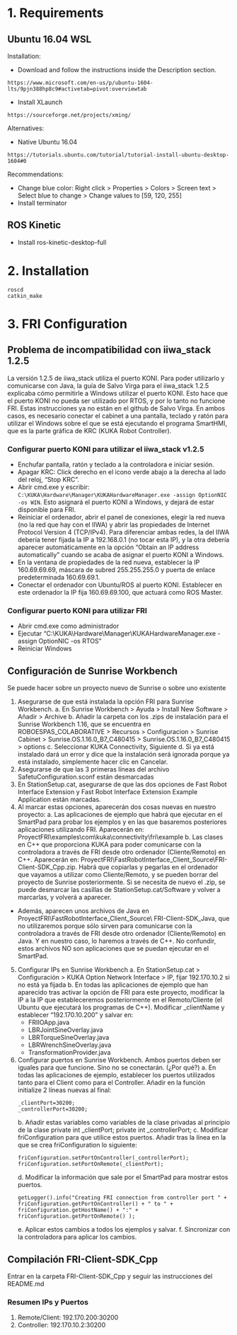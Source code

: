 # 1. Requirements
## Ubuntu 16.04 WSL
Installation:
- Download and follow the instructions inside the Description section.
```
https://www.microsoft.com/en-us/p/ubuntu-1604-lts/9pjn388hp8c9#activetab=pivot:overviewtab
```
- Install XLaunch
```
https://sourceforge.net/projects/xming/
```
Alternatives:
- Native Ubuntu 16.04
```
https://tutorials.ubuntu.com/tutorial/tutorial-install-ubuntu-desktop-1604#0
```
Recommendations:
- Change blue color: Right click > Properties > Colors > Screen text > Select blue to change > Change values to [59, 120, 255]
- Install terminator

## ROS Kinetic
- Install ros-kinetic-desktop-full

# 2. Installation

```
roscd
catkin_make
```
# 3. FRI Configuration

## Problema de incompatibilidad con iiwa_stack 1.2.5
La versión 1.2.5 de iiwa_stack utiliza el puerto KONI. Para poder utilizarlo y comunicarse con Java, la guía de Salvo Virga para el iiwa_stack 1.2.5 explicaba cómo permitirle a Windows utilizar el puerto KONI. Esto hace que el puerto KONI no pueda ser utilizado por RTOS, y por lo tanto no funcione FRI. Estas instrucciones ya no están en el github de Salvo Virga.
En ambos casos, es necesario conectar el cabinet a una pantalla, teclado y ratón para utilizar el Windows sobre el que se está ejecutando el programa SmartHMI, que es la parte gráfica de KRC (KUKA Robot Controller).
### Configurar puerto KONI para utilizar el iiwa_stack v1.2.5
  - Enchufar pantalla, ratón y teclado a la controladora e iniciar sesión.
  - Apagar KRC: Click derecho en el icono verde abajo a la derecha al lado del reloj, “Stop KRC”.
  - Abrir cmd.exe y escribir: ```C:\KUKA\Hardware\Manager\KUKAHardwareManager.exe -assign OptionNIC -os WIN```. Esto asignará el puerto KONI a Windows, y dejará de estar disponible para FRI.
  - Reiniciar el ordenador, abrir el panel de conexiones, elegir la red nueva (no la red que hay con el IIWA) y abrir las propiedades de Internet Protocol Version 4 (TCP/IPv4). Para diferenciar ambas redes, la del IIWA debería tener fijada la IP a 192.168.0.1 (no tocar esta IP), y la otra debería aparecer automáticamente en la opción “Obtain an IP address automatically” cuando se acaba de asignar el puerto KONI a Windows.
  - En la ventana de propiedades de la red nueva, establecer la IP 160.69.69.69, máscara de subred 255.255.255.0 y puerta de enlace predeterminada 160.69.69.1.
   - Conectar el ordenador con Ubuntu/ROS al puerto KONI. Establecer en este ordenador la IP fija 160.69.69.100, que actuará como ROS Master.
### Configurar puerto KONI para utilizar FRI
   - Abrir cmd.exe como administrador
   - Ejecutar “C:\KUKA\Hardware\Manager\KUKAHardwareManager.exe -assign OptionNIC -os RTOS”
   - Reiniciar Windows
## Configuración de Sunrise Workbench
Se puede hacer sobre un proyecto nuevo de Sunrise o sobre uno existente
1. Asegurarse de que está instalada la opción FRI para Sunrise Workbench.
   a. En Sunrise Workbench > Ayuda > Install New Software > Añadir > Archive b. Añadir la carpeta con los .zips de instalación para el Sunrise Workbench 1.16, que se encuentra en ROBOESPAS_COLABORATIVE > Recursos > Configuracion > Sunrise Cabinet > Sunrise.OS.1.16.0_B7_C480415 > Sunrise.OS.1.16.0_B7_C480415 > options
   c. Seleccionar KUKA Connectivity, Siguiente
   d. Si ya está instalado dará un error y dice que la instalación será ignorada porque ya está instalado, simplemente hacer clic en Cancelar.
2. Asegurarse de que las 3 primeras líneas del archivo SafetuConfiguration.sconf están desmarcadas
3. En StationSetup.cat, asegurarse de que las dos opciones de Fast Robot Interface Extension y Fast
Robot Interface Extension Example Application están marcadas.
4. Al marcar estas opciones, aparecerán dos cosas nuevas en nuestro proyecto:
   a. Las aplicaciones de ejemplo que habrá que ejecutar en el SmartPad para probar los ejemplos 
y en las que basaremos posteriores aplicaciones utilizando FRI. Aparecerán en: ProyectFRI\examples\com\kuka\connectivity\fri\example
   b. Las clases en C++ que proporciona KUKA para poder comunicarse con la controladora a través de FRI desde otro ordenador (Cliente/Remoto) en C++. Aparecerán en: ProyectFRI\FastRobotInterface_Client_Source\FRI-Client-SDK_Cpp.zip. Habrá que copiarlas y pegarlas en el ordenador que vayamos a utilizar como Cliente/Remoto, y se pueden borrar del proyecto de Sunrise posteriormente. Si se necesita de nuevo el .zip, se puede desmarcar las casillas de StationSetup.cat/Software y volver a marcarlas, y volverá a aparecer.
* Además, aparecen unos archivos de Java en ProyectFRI\FastRobotInterface_Client_Source\ FRI-Client-SDK_Java, que no utilizaremos porque sólo sirven para comunicarse con la controladora a través de FRI desde otro ordenador (Cliente/Remoto) en Java. Y en nuestro caso, lo haremos a través de C++. No confundir, estos archivos NO son aplicaciones que se puedan ejecutar en el SmartPad.
5. Configurar IPs en Sunrise Workbench
   a. En StationSetup.cat > Configuración > KUKA Option Network Interface > IP, fijar
192.170.10.2 si no está ya fijada b. En todas las aplicaciones de ejemplo que han aparecido tras activar la opción de FRI para
este proyecto, modificar la IP a la IP que estableceremos posteriormente en el Remoto/Cliente (el Ubuntu que ejecutará los programas de C++). Modificar _clientName y establecer “192.170.10.200” y salvar en:
      - FRIIOApp.java
      - LBRJointSineOverlay.java
      - LBRTorqueSineOverlay.java
      - LBRWrenchSineOverlay.java
      - TransformationProvider.java
6. Configurar puertos en Sunrise Workbench. Ambos puertos deben ser iguales para que funcione. Sino no se conectarán. (¿Por qué?)
   a. En todas las aplicaciones de ejemplo, establecer los puertos utilizados tanto para el Client como para el Controller. Añadir en la función initialize 2 líneas nuevas al final:
    ```
    _clientPort=30200;
    _controllerPort=30200;
    ```
   b. Añadir estas variables como variables de la clase privadas al principio de la clase private int _clientPort; private int _controllerPort;
   c. Modificar friConfiguration para que utilice estos puertos. Añadir tras la línea en la que se crea friConfiguration lo siguiente:
    ```
    friConfiguration.setPortOnController(_controllerPort);
    friConfiguration.setPortOnRemote(_clientPort);
    ```
   d. Modificar la información que sale por el SmartPad para mostrar estos puertos.
    ```
    getLogger().info("Creating FRI connection from controller port " + friConfiguration.getPortOnController() + " to " + friConfiguration.getHostName() + ":" + friConfiguration.getPortOnRemote() );
    ```
   e. Aplicar estos cambios a todos los ejemplos y salvar.
   f. Sincronizar con la controladora para aplicar los cambios.
## Compilación FRI-Client-SDK_Cpp
Entrar en la carpeta FRI-Client-SDK_Cpp y seguir las instrucciones del README.md
### Resumen IPs y Puertos
1. Remote/Client: 192.170.200:30200
2. Controller: 192.170.10.2:30200
